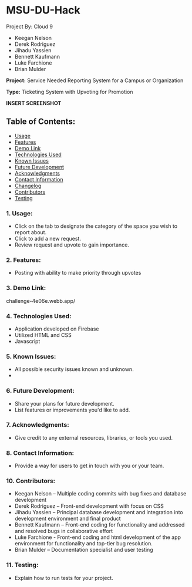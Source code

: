 # MSU-DU-Hack
Project By: Cloud 9
- Keegan Nelson
- Derek Rodriguez
- Jihadu Yassien
- Bennett Kaufmann
- Luke Farchione
- Brian Mulder

**Project:**
Service Needed Reporting System for a Campus or Organization

**Type:**
Ticketing System with Upvoting for Promotion

**INSERT SCREENSHOT**

## Table of Contents:
  - [Usage](#1-usage)
  - [Features](#2-features)
  - [Demo Link](#3-demo-link)
  - [Technologies Used](#4-technologies-used)
  - [Known Issues](#5-known-issues)
  - [Future Development](#6-future-development)
  - [Acknowledgments](#7-acknowledgments)
  - [Contact Information](#8-contact-information)
  - [Changelog](#9-changelog)
  - [Contributors](#10-contributors)
  - [Testing](#11-testing)

### 1. Usage:
- Click on the tab to designate the category of the space you wish to report about.
- Click to add a new request.
- Review request and upvote to gain importance.
  
### 2. Features:
- Posting with ability to make priority through upvotes

### 3. Demo Link:
challenge-4e06e.webb.app/

### 4. Technologies Used:
- Application developed on Firebase
- Utilized HTML and CSS
- Javascript

### 5. Known Issues:
- All possible security issues known and unknown.
- 
### 6. Future Development:
- Share your plans for future development.
- List features or improvements you'd like to add.

### 7. Acknowledgments:
- Give credit to any external resources, libraries, or tools you used.

### 8. Contact Information:
- Provide a way for users to get in touch with you or your team.

### 10. Contributors:
- Keegan Nelson – Multiple coding commits with bug fixes and database development
- Derek Rodriguez – Front-end development with focus on CSS 
- Jihadu Yassien – Principal database development and integration into development environment and final product
- Bennett Kaufmann – Front-end coding for functionality and addressed and resolved bugs in collaborative effort
- Luke Farchione - Front-end coding and html development of the app environment for functionality and top-tier bug resolution.  
- Brian Mulder – Documentation specialist and user testing

### 11. Testing:
 - Explain how to run tests for your project.
